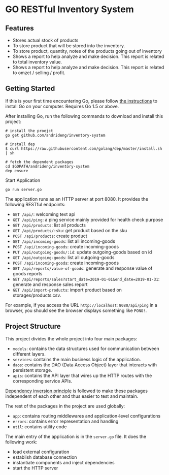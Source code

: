 # GO RESTful Inventory System

## Features

* Stores actual stock of products
* To store product that will be stored into the inventory.
* To store product, quantity, notes of the products going out of inventory
* Shows a report to help analyze and make decision. This report is related to total inventory value.
* Shows a report to help analyze and make decision. This report is related to omzet / selling / profit.

## Getting Started

If this is your first time encountering Go, please follow [the instructions](https://golang.org/doc/install) to
install Go on your computer. Requires Go 1.5 or above.

After installing Go, run the following commands to download and install this project:

```shell
# install the proejct
go get github.com/andrideng/inventory-system

# install dep
$ curl https://raw.githubusercontent.com/golang/dep/master/install.sh | sh

# fetch the dependent packages
cd $GOPATH/andrideng/inventory-system
dep ensure
```

Start Application

```shell
go run server.go
```

The application runs as an HTTP server at port 8080. It provides the following RESTful endpoints:

* `GET /api/`: welcoming text api
* `GET /api/ping`: a ping service mainly provided for health check purpose
* `GET /api/products`: list all products
* `GET /api/products/:sku`: get product based on the sku
* `POST /api/products`: create product
* `GET /api/incoming-goods`: list all incoming-goods
* `POST /api/incoming-goods`: create incoming-goods
* `PUT /api/outgoing-goods/:id`: update outgoing-goods based on id
* `GET /api/outgoing-goods`: list all outgoing-goods
* `POST /api/incoming-goods`: create incoming-goods
* `GET /api/reports/value-of-goods`: generate and response value of goods reports
* `GET /api/reports/sales?start_date=2019-01-01&end_date=2019-01-31`: generate and response sales report
* `GET /api/import-products`: import product based on storages/products.csv.


For example, if you access the URL `http://localhost:8080/api/ping` in a browser, you should see the browser
displays something like `PONG!`.

## Project Structure

This project divides the whole project into four main packages:

* `models`: contains the data structures used for communication between different layers.
* `services`: contains the main business logic of the application.
* `daos`: contains the DAO (Data Access Object) layer that interacts with persistent storage.
* `apis`: contains the API layer that wires up the HTTP routes with the corresponding service APIs.

[Dependency inversion principle](https://en.wikipedia.org/wiki/Dependency_inversion_principle)
is followed to make these packages independent of each other and thus easier to test and maintain.

The rest of the packages in the project are used globally:
 
* `app`: contains routing middlewares and application-level configurations
* `errors`: contains error representation and handling
* `util`: contains utility code

The main entry of the application is in the `server.go` file. It does the following work:

* load external configuration
* establish database connection
* instantiate components and inject dependencies
* start the HTTP server